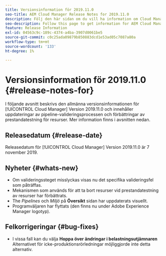 ```yaml
---
title: Versionsinformation för 2019.11.0
seo-title: AEM Cloud Manager Release Notes for 2019.11.0
description: Följ den här sidan om du vill ha information om Cloud Manager version 2019.11.0.
seo-description: Follow this page to get information for AEM Cloud Manager Release 2019.11.0.
feature: Release Information
exl-id: 04563c9c-189c-4374-a4ba-3907d0061be5
source-git-commit: c0c25ada09879b850883dcd1e53ad05c7087a80a
workflow-type: tm+mt
source-wordcount: '133'
ht-degree: 1%

---
```


# Versionsinformation för 2019.11.0 {#release-notes-for}

I följande avsnitt beskrivs den allmänna versionsinformationen för [!UICONTROL Cloud Manager] Version 2019.11.0 och innehåller uppdateringar av pipeline-valideringsprocessen och förbättringar av prestandatestning för resurser.
Mer information finns i avsnitten nedan.

## Releasedatum {#release-date}

Releasedatum för [!UICONTROL Cloud Manager] Version 2019.11.0 är 7 november 2019.

## Nyheter {#whats-new}

* Om valideringssteget misslyckas visas nu det specifika valideringsfel som påträffas.
* Mekanismen som används för att ta bort resurser vid prestandatestning av resurser har förbättrats.
* The *Pipelines* och *Miljö* på **Översikt** sidan har uppdaterats visuellt.
* Programväljaren har flyttats (den finns nu under Adobe Experience Manager logotyp).

## Felkorrigeringar {#bug-fixes}

* I vissa fall kan du välja **Hoppa över ändringar i belastningsutjämnaren** Alternativet för icke-produktionsrörledningar möjliggjorde inte detta alternativ.
